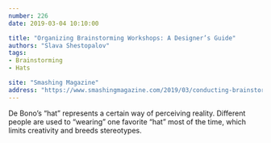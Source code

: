 ```yaml
---
number: 226
date: 2019-03-04 10:10:00

title: "Organizing Brainstorming Workshops: A Designer’s Guide"
authors: "Slava Shestopalov"
tags:
- Brainstorming
- Hats

site: "Smashing Magazine"
address: "https://www.smashingmagazine.com/2019/03/conducting-brainstorming-workshops/"
---
```


De Bono’s “hat” represents a certain way of perceiving reality. Different people are used to “wearing” one favorite “hat” most of the time, which limits creativity and breeds stereotypes.
